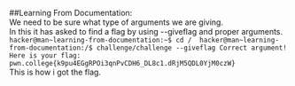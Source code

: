 ##Learning From Documentation: <br>
  We need to be sure what type of arguments we are giving.<br>
  In this it has asked to find a flag by using --giveflag and proper arguments. <br>
       ```hacker@man~learning-from-documentation:~$ cd / 
       hacker@man~learning-from-documentation:/$ challenge/challenge --giveflag
       Correct argument! Here is your flag:
       pwn.college{k9pu4EGgRPOi3qnPvCDH6_DL8c1.dRjM5QDL0YjM0czW}``` <br>
  This is how i got the flag. <br>

